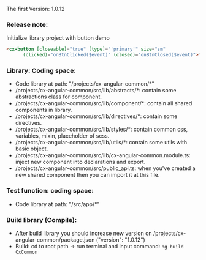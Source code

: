 The first Version: 1.0.12
### Release note: 
Initialize library project with button demo 
```html 
<cx-button [closeable]="true" [type]="'primary'" size="sm" 
      (clicked)="onBtnClicked($event)" (closed)="onBtnClosed($event)">Test button</cx-button>
```

### Library: Coding space:
* Code library at path: "/projects/cx-angular-common/*"
* /projects/cx-angular-common/src/lib/abstracts/*: contain some abstractions class for component.
* /projects/cx-angular-common/src/lib/component/*: contain all shared components in library.
* /projects/cx-angular-common/src/lib/directives/*: contain some directives.
* /projects/cx-angular-common/src/lib/styles/*: contain common css, variables, mixin, placeholder of scss.
* /projects/cx-angular-common/src/lib/utils/*: contain some utils with basic object.
* /projects/cx-angular-common/src/lib/cx-angular-common.module.ts: inject new component into declarations and export.
* /projects/cx-angular-common/src/public_api.ts: when you've created a new shared component then you can import it at this file.

### Test function: coding space:
* Code library at path: "/src/app/*"

### Build library (Compile):
* After build library you should increase new version on /projects/cx-angular-common/package.json ("version": "1.0.12")
* Build: cd to root path -> run terminal and input command: `ng build CxCommon`